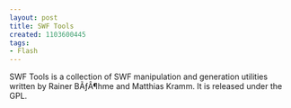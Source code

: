 ```yaml
---
layout: post
title: SWF Tools
created: 1103600445
tags:
- Flash
---
```

SWF Tools is a collection of SWF manipulation and generation utilities written by Rainer BÃƒÂ¶hme and Matthias Kramm. It is released under the GPL. 
